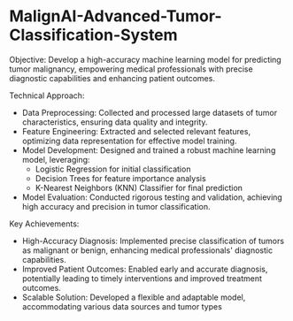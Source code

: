 # MalignAI-Advanced-Tumor-Classification-System
Objective: Develop a high-accuracy machine learning model for predicting tumor malignancy, empowering medical professionals with precise diagnostic capabilities and enhancing patient outcomes.

Technical Approach:

- Data Preprocessing: Collected and processed large datasets of tumor characteristics, ensuring data quality and integrity.
- Feature Engineering: Extracted and selected relevant features, optimizing data representation for effective model training.
- Model Development: Designed and trained a robust machine learning model, leveraging:
    - Logistic Regression for initial classification
    - Decision Trees for feature importance analysis
    - K-Nearest Neighbors (KNN) Classifier for final prediction
- Model Evaluation: Conducted rigorous testing and validation, achieving high accuracy and precision in tumor classification.

Key Achievements:

- High-Accuracy Diagnosis: Implemented precise classification of tumors as malignant or benign, enhancing medical professionals' diagnostic capabilities.
- Improved Patient Outcomes: Enabled early and accurate diagnosis, potentially leading to timely interventions and improved treatment outcomes.
- Scalable Solution: Developed a flexible and adaptable model, accommodating various data sources and tumor types
